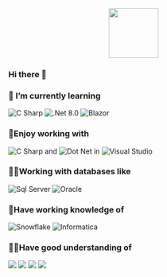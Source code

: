 <div id="header" align="center">
  <img src="https://media.giphy.com/media/v1.Y2lkPTc5MGI3NjExOHVpeTJwYmNqYndscjNnemZkOXptNG83enZhOWxoZWtxcjVudHJvMiZlcD12MV9pbnRlcm5hbF9naWZfYnlfaWQmY3Q9cw/jdPMeyv9rn0hZHh8n9/giphy.gif" width="100" />
</div>

### Hi there 👋

### 🌱 I’m currently learning
<img src="https://img.shields.io/badge/c%2312%20-%20blueviolet?style=for-the-badge&logo=csharp" title="C Sharp" alt="C Sharp" /> <img src="https://img.shields.io/badge/.NET%20Core%208.0%20-%20blueviolet?style=for-the-badge&logo=.net" title=".Net 8.0" alt=".Net 8.0"/>  <img src="https://img.shields.io/badge/blazor%20-%20blueviolet?style=for-the-badge&logo=blazor" title="Blazor" alt="Blazor"/>

### 👯Enjoy working with 
<img src="https://img.shields.io/badge/C%23-239120?style=for-the-badge&logo=csharp&logoColor=white" title="C Sharp" /> and 
<img src="https://img.shields.io/badge/.NET-512BD4.svg?style=for-the-badge&logo=dotnet&logoColor=white" alt="Dot Net" />
in <img src="https://img.shields.io/badge/Visual_Studio-5C2D91?style=for-the-badge&logo=visual%20studio&logoColor=white" alt="Visual Studio" /> 

### 👨‍🔧Working with databases like 
<img src="https://img.shields.io/badge/Microsoft%20SQL%20Server-CC2927.svg?style=for-the-badge&logo=Microsoft-SQL-Server&logoColor=white" alt="Sql Server" /> <img src="https://img.shields.io/badge/Oracle-F80000.svg?style=for-the-badge&logo=Oracle&logoColor=white" alt="Oracle" />

### 🔭Have working knowledge of
<img src="https://img.shields.io/badge/Snowflake-29B5E8.svg?style=for-the-badge&logo=Snowflake&logoColor=white" alt="Snowflake" /> <img src="https://img.shields.io/badge/Informatica-FF4D00.svg?style=for-the-badge&logo=Informatica&logoColor=white" alt="Informatica" />
<img />

### 👨‍🎨Have good understanding of 
<img src="https://img.shields.io/badge/HTML5-E34F26.svg?style=for-the-badge&logo=HTML5&logoColor=white" /> <img src="https://img.shields.io/badge/JavaScript-F7DF1E.svg?style=for-the-badge&logo=JavaScript&logoColor=black" /> <img src="https://img.shields.io/badge/jQuery-0769AD.svg?style=for-the-badge&logo=jQuery&logoColor=white" /> <img src="https://img.shields.io/badge/Bootstrap-7952B3.svg?style=for-the-badge&logo=Bootstrap&logoColor=white" />

<div>
  
</div>
<!--
**kekumar/kekumar** is a ✨ _special_ ✨ repository because its `README.md` (this file) appears on your GitHub profile.
https://home.aveek.io/GitHub-Profile-Badges/
Here are some ideas to get you started:

- 🔭 I’m currently working on ...
- 🌱 I’m currently learning ...
- 👯 I’m looking to collaborate on ...
- 🤔 I’m looking for help with ...
- 💬 Ask me about ...
- 📫 How to reach me: ...
- 😄 Pronouns: ...
- ⚡ Fun fact: ...
-->
